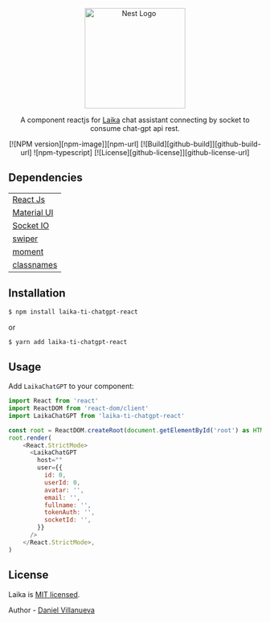 <p align="center">
  <a href="http://nestjs.com/" target="blank"><img src="https://laikamascotas.cl/logos/laika-logo-white.svg" width="200" alt="Nest Logo" /></a>
</p>

  <p align="center">A component reactjs for <a href="http://laika.com.co" target="_blank">Laika</a> chat assistant connecting by socket to consume chat-gpt api rest.</p>
    <p align="center">
[![NPM version][npm-image]][npm-url]
[![Build][github-build]][github-build-url]
![npm-typescript]
[![License][github-license]][github-license-url]
</p>

## Dependencies

|  |
| ------ |
| [React Js](https://react.dev/) |
| [Material UI](https://mui.com/) |
| [Socket IO](https://socket.io/) |
| [swiper](https://swiperjs.com/react) |
| [moment](https://momentjs.com/) |
| [classnames](https://github.com/JedWatson/classnames#readme) |


## Installation

```bash
$ npm install laika-ti-chatgpt-react
```
or
```bash
$ yarn add laika-ti-chatgpt-react
```

## Usage

Add `LaikaChatGPT` to your component:

```js
import React from 'react'
import ReactDOM from 'react-dom/client'
import LaikaChatGPT from 'laika-ti-chatgpt-react'

const root = ReactDOM.createRoot(document.getElementById('root') as HTMLElement)
root.render(
    <React.StrictMode>
      <LaikaChatGPT
        host=""
        user={{
          id: 0,
          userId: 0,
          avatar: '',
          email: '',
          fullname: '',
          tokenAuth: '',
          socketId: '',
        }}
      />
    </React.StrictMode>,
)
```

## License

Laika is [MIT licensed](LICENSE).

Author - [Daniel Villanueva](jose.villanueva@laika.pet)